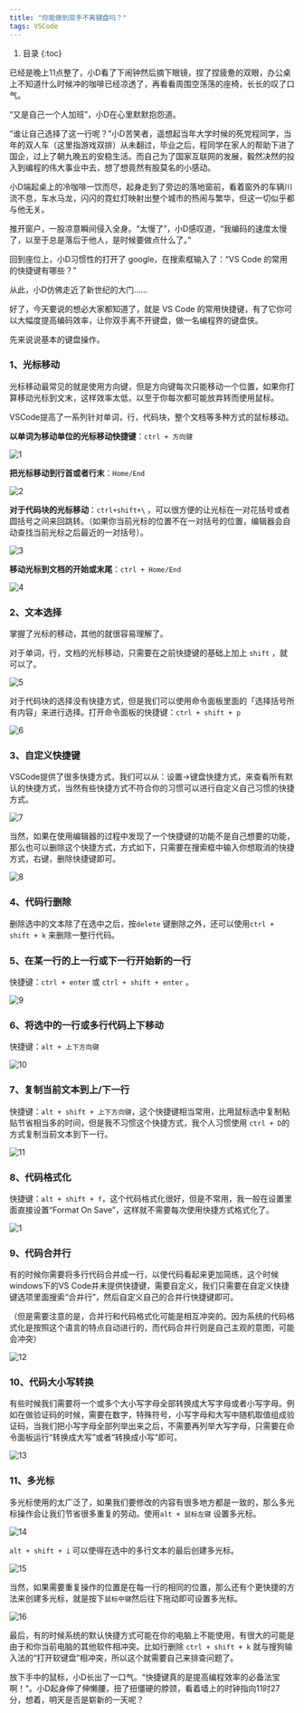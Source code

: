 ```yaml
---
title: "你能做到双手不离键盘吗？"
tags: VSCode
---
```


1. 目录
{:toc}


已经是晚上11点整了，小D看了下闹钟然后摘下眼镜，捏了捏疲惫的双眼，办公桌上不知道什么时候冲的咖啡已经凉透了，再看看周围空荡荡的座椅，长长的叹了口气。

“又是自己一个人加班”，小D在心里默默抱怨道。

“谁让自己选择了这一行呢？”小D苦笑者，遥想起当年大学时候的死党程同学，当年的双人车（这里指游戏双排）从未翻过，毕业之后，程同学在家人的帮助下进了国企，过上了朝九晚五的安稳生活。而自己为了国家互联网的发展，毅然决然的投入到编程的伟大事业中去，想了想竟然有股莫名的小感动。

小D端起桌上的冷咖啡一饮而尽，起身走到了旁边的落地窗前，看着窗外的车辆川流不息，车水马龙，闪闪的霓虹灯映射出整个城市的热闹与繁华，但这一切似乎都与他无关。

推开窗户，一股凉意瞬间侵入全身。“太慢了”，小D感叹道，“我编码的速度太慢了，以至于总是落后于他人，是时候要做点什么了。”

回到座位上，小D习惯性的打开了 google，在搜索框输入了：“VS Code 的常用的快捷键有哪些？”

从此，小D仿佛走近了新世纪的大门......

<!--more-->

好了，今天要说的想必大家都知道了，就是 VS Code 的常用快捷键，有了它你可以大幅度提高编码效率，让你双手离不开键盘，做一名编程界的键盘侠。


先来说说基本的键盘操作。

### 1、光标移动

光标移动最常见的就是使用方向键，但是方向键每次只能移动一个位置，如果你打算移动光标到文末，这样效率太低，以至于你每次都可能放弃转而使用鼠标。

VSCode提高了一系列针对单词，行，代码块，整个文档等多种方式的鼠标移动。

**以单词为移动单位的光标移动快捷键**：`ctrl + 方向键`

![1](https://user-images.githubusercontent.com/23518990/68289816-ce6a9100-00c1-11ea-86e6-be595d196703.gif)




**把光标移动到行首或者行末**：`Home/End`

![2](https://user-images.githubusercontent.com/23518990/68289827-d32f4500-00c1-11ea-8a43-6df57b0e4a75.gif)




**对于代码块的光标移动**：`ctrl+shift+\` ，可以很方便的让光标在一对花括号或者圆括号之间来回跳转。（如果你当前光标的位置不在一对括号的位置，编辑器会自动查找当前光标之后最近的一对括号）。

![3](https://user-images.githubusercontent.com/23518990/68289837-d75b6280-00c1-11ea-8802-ea13c346cc65.gif)




**移动光标到文档的开始或末尾**：`ctrl + Home/End`

![4](https://user-images.githubusercontent.com/23518990/68289845-db878000-00c1-11ea-82de-8e4e54d516d1.gif)



### 2、文本选择

掌握了光标的移动，其他的就很容易理解了。

对于单词，行，文档的光标移动，只需要在之前快捷键的基础上加上 `shift` ，就可以了。

![5](https://user-images.githubusercontent.com/23518990/68289856-dfb39d80-00c1-11ea-8e49-cb05c2fd0cf0.gif)




对于代码块的选择没有快捷方式，但是我们可以使用命令面板里面的「选择括号所有内容」来进行选择。打开命令面板的快捷键：`ctrl + shift + p`

![6](https://user-images.githubusercontent.com/23518990/68289867-e3dfbb00-00c1-11ea-9a7c-1bf8a8fc9314.gif)



### 3、自定义快捷键

VSCode提供了很多快捷方式，我们可以从：设置->键盘快捷方式，来查看所有默认的快捷方式，当然有些快捷方式不符合你的习惯可以进行自定义自己习惯的快捷方式。

![7](https://user-images.githubusercontent.com/23518990/68289873-e6daab80-00c1-11ea-8e4c-a9f0d5d35325.gif)




当然，如果在使用编辑器的过程中发现了一个快捷键的功能不是自己想要的功能，那么也可以删除这个快捷方式，方式如下，只需要在搜索框中输入你想取消的快捷方式，右键，删除快捷键即可。

![8](https://user-images.githubusercontent.com/23518990/68289878-ea6e3280-00c1-11ea-8703-73e71ee9fa72.gif)



### 4、代码行删除

删除选中的文本除了在选中之后，按`delete` 键删除之外，还可以使用`ctrl + shift + k` 来删除一整行代码。

### 5、在某一行的上一行或下一行开始新的一行

快捷键：`ctrl + enter` 或 `ctrl + shift + enter` 。

![9](https://user-images.githubusercontent.com/23518990/68289883-ee01b980-00c1-11ea-8202-5280d931db44.gif)


### 6、将选中的一行或多行代码上下移动

快捷键：`alt + 上下方向键`

![10](https://user-images.githubusercontent.com/23518990/68289889-f22dd700-00c1-11ea-98a3-890976cd8b93.gif)


### 7、复制当前文本到上/下一行

快捷键：`alt + shift + 上下方向键`，这个快捷键相当常用，比用鼠标选中复制粘贴节省相当多的时间，但是我不习惯这个快捷方式，我个人习惯使用 `ctrl + D`的方式复制当前文本到下一行。

![11](https://user-images.githubusercontent.com/23518990/68289896-f659f480-00c1-11ea-890d-31beb7197d2c.gif)



### 8、代码格式化

快捷键：`alt + shift + f`，这个代码格式化很好，但是不常用，我一般在设置里面直接设置“Format On Save”，这样就不需要每次使用快捷方式格式化了。

![1](https://user-images.githubusercontent.com/23518990/68289900-fa861200-00c1-11ea-8463-c35912124423.png)


### 9、代码合并行

有的时候你需要将多行代码合并成一行，以使代码看起来更加简练，这个时候windows下的VS Code并未提供快捷键，需要自定义，我们只需要在自定义快捷键选项里面搜索“合并行”，然后自定义自己的合并行快捷键即可。

（但是需要注意的是，合并行和代码格式化可能是相互冲突的。因为系统的代码格式化是按照这个语言的特点自动进行的，而代码合并行则是自己主观的意图，可能会冲突）

![12](https://user-images.githubusercontent.com/23518990/68289907-feb22f80-00c1-11ea-9d76-b3aaef388426.gif)


### 10、代码大小写转换

有些时候我们需要将一个或多个大小写字母全部转换成大写字母或者小写字母。例如在做验证码的时候，需要在数字，特殊符号，小写字母和大写中随机取值组成验证码，当我们把小写字母全部列举出来之后，不需要再列举大写字母，只需要在命令面板运行“转换成大写”或者“转换成小写”即可。

![13](https://user-images.githubusercontent.com/23518990/68289913-01ad2000-00c2-11ea-9663-06db1eea5631.gif)



### 11、多光标

多光标使用的太广泛了，如果我们要修改的内容有很多地方都是一致的，那么多光标操作会让我们节省很多重复的劳动。使用`alt + 鼠标左键` 设置多光标。

![14](https://user-images.githubusercontent.com/23518990/68289919-0540a700-00c2-11ea-877c-566a64639185.gif)


`alt + shift + i` 可以使得在选中的多行文本的最后创建多光标。

![15](https://user-images.githubusercontent.com/23518990/68289928-08d42e00-00c2-11ea-992b-42c509286f57.gif)


当然，如果需要重复操作的位置是在每一行的相同的位置，那么还有个更快捷的方法来创建多光标，就是按下`鼠标中键`然后往下拖动即可设置多光标。

![16](https://user-images.githubusercontent.com/23518990/68289936-0d98e200-00c2-11ea-92f0-011773d41228.gif)


最后，有的时候系统的默认快捷方式可能在你的电脑上不能使用，有很大的可能是由于和你当前电脑的其他软件相冲突。比如行删除 `ctrl + shift + k` 就与搜狗输入法的“打开软键盘”相冲突，所以这个就需要自己来排查问题了。

放下手中的鼠标，小D长出了一口气。“快捷键真的是提高编程效率的必备法宝啊！”。小D起身伸了伸懒腰，扭了扭僵硬的脖颈，看着墙上的时钟指向11时27分，想着，明天是否是崭新的一天呢？
